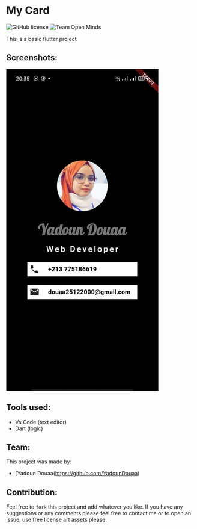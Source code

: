 # My Card

![GitHub license](https://img.shields.io/github/license/open-minds/Train_Track_Repair_GGJ2020.svg)
![Team Open Minds](https://img.shields.io/badge/Members%20of-Team%20Open%20Minds-blue.svg?color=0099CC)

This is a basic flutter project 

## Screenshots:

	
<img  src="images\dz.jpg" style=" ">


	
## Tools used:
* Vs Code (text editor)
* Dart (logic)


## Team:
This project was made by: 
* [Yadoun Douaa(https://github.com/YadounDouaa)


## Contribution:
Feel free to `fork` this project and add whatever you like. If you have any suggestions or any comments please feel free to contact me or to open an issue, use free license art assets please.